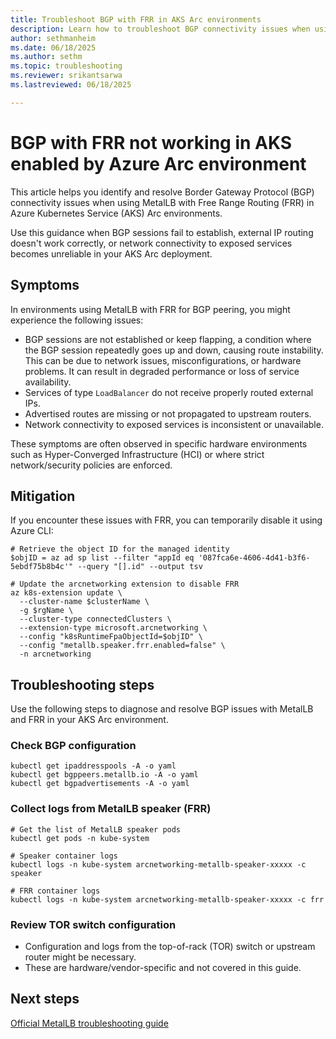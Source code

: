 ```yaml
---
title: Troubleshoot BGP with FRR in AKS Arc environments
description: Learn how to troubleshoot BGP connectivity issues when using MetalLB with FRR in AKS Arc deployments.
author: sethmanheim
ms.date: 06/18/2025
ms.author: sethm
ms.topic: troubleshooting
ms.reviewer: srikantsarwa
ms.lastreviewed: 06/18/2025

---
```


# BGP with FRR not working in AKS enabled by Azure Arc environment

This article helps you identify and resolve Border Gateway Protocol (BGP) connectivity issues when using MetalLB with Free Range Routing (FRR) in Azure Kubernetes Service (AKS) Arc environments.

Use this guidance when BGP sessions fail to establish, external IP routing doesn't work correctly, or network connectivity to exposed services becomes unreliable in your AKS Arc deployment.

## Symptoms

In environments using MetalLB with FRR for BGP peering, you might experience the following issues:

- BGP sessions are not established or keep flapping, a condition where the BGP session repeatedly goes up and down, causing route instability. This can be due to network issues, misconfigurations, or hardware problems. It can result in degraded performance or loss of service availability.
- Services of type `LoadBalancer` do not receive properly routed external IPs.
- Advertised routes are missing or not propagated to upstream routers.
- Network connectivity to exposed services is inconsistent or unavailable.

These symptoms are often observed in specific hardware environments such as Hyper-Converged Infrastructure (HCI) or where strict network/security policies are enforced.

## Mitigation

If you encounter these issues with FRR, you can temporarily disable it using Azure CLI:

```azurecli
# Retrieve the object ID for the managed identity
$objID = az ad sp list --filter "appId eq '087fca6e-4606-4d41-b3f6-5ebdf75b8b4c'" --query "[].id" --output tsv

# Update the arcnetworking extension to disable FRR
az k8s-extension update \
  --cluster-name $clusterName \
  -g $rgName \
  --cluster-type connectedClusters \
  --extension-type microsoft.arcnetworking \
  --config "k8sRuntimeFpaObjectId=$objID" \
  --config "metallb.speaker.frr.enabled=false" \
  -n arcnetworking
```

## Troubleshooting steps

Use the following steps to diagnose and resolve BGP issues with MetalLB and FRR in your AKS Arc environment.

### Check BGP configuration

```azurecli
kubectl get ipaddresspools -A -o yaml
kubectl get bgppeers.metallb.io -A -o yaml
kubectl get bgpadvertisements -A -o yaml
```

### Collect logs from MetalLB speaker (FRR)

```azurecli
# Get the list of MetalLB speaker pods
kubectl get pods -n kube-system

# Speaker container logs
kubectl logs -n kube-system arcnetworking-metallb-speaker-xxxxx -c speaker

# FRR container logs
kubectl logs -n kube-system arcnetworking-metallb-speaker-xxxxx -c frr
```

### Review TOR switch configuration

- Configuration and logs from the top-of-rack (TOR) switch or upstream router might be necessary.
- These are hardware/vendor-specific and not covered in this guide.

## Next steps

[Official MetalLB troubleshooting guide](https://metallb.universe.tf/troubleshooting/#with-frr)

